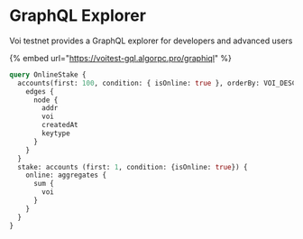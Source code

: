 # GraphQL Explorer

Voi testnet provides a GraphQL explorer for developers and advanced users

{% embed url="https://voitest-gql.algorpc.pro/graphiql" %}

```graphql
query OnlineStake {
  accounts(first: 100, condition: { isOnline: true }, orderBy: VOI_DESC) {
    edges {
      node {
        addr
        voi
        createdAt
        keytype
      }
    }
  }
  stake: accounts (first: 1, condition: {isOnline: true}) {
    online: aggregates {
      sum {
        voi
      }
    }
  }
}

```

